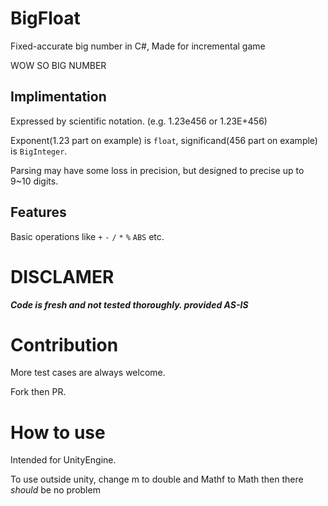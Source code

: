# BigFloat
Fixed-accurate big number in C#, Made for incremental game

WOW SO BIG NUMBER

## Implimentation
Expressed by scientific notation. (e.g. 1.23e456 or 1.23E+456) 

Exponent(1.23 part on example) is `float`,  significand(456 part on example) is `BigInteger`.

Parsing may have some loss in precision, but designed to precise up to 9~10 digits.

## Features
Basic operations like `+` `-` `/` `*` `%` `ABS` etc.

# DISCLAMER
***Code is fresh and not tested thoroughly. provided AS-IS***

# Contribution
More test cases are always welcome.

Fork then PR.

# How to use
Intended for UnityEngine.

To use outside unity, change m to double and Mathf to Math then there *should* be no problem 
